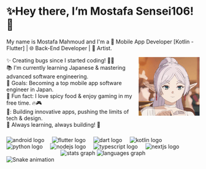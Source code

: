 <h1 align="left">✨Hey there, I’m Mostafa Sensei106!👋</h1>

<p align="left">My name is Mostafa Mahmoud and I'm a 📱 Mobile App Developer [Kotlin - Flutter] | 🌐 Back-End Developer | 🎨 Artist.</p>


<img align="right" height="153" width="159" src="gif/anime-frieren.gif"  />

<p align="left">✨ Creating bugs since I started coding! 🐛😆<br>📚 I'm currently learning Japanese & mastering advanced software engineering.<br>🎯 Goals: Becoming a top mobile app software engineer in Japan.<br>🎲 Fun fact: I love spicy food & enjoy gaming in my free time. 🔥🎮<br>🚀: Building innovative apps, pushing the limits of tech & design.<br>🌟 Always learning, always building! 🚀</p>

###
<div align="left">
  <img src="https://img.shields.io/badge/Android-3DDC84?logo=android&logoColor=black&style=for-the-badge" height="40" alt="android logo"  />
  <img width="12" />
  <img src="https://img.shields.io/badge/Flutter-02569B?logo=flutter&logoColor=white&style=for-the-badge" height="40" alt="flutter logo"  />
  <img width="12" />
  <img src="https://img.shields.io/badge/Dart-0175C2?logo=dart&logoColor=white&style=for-the-badge" height="40" alt="dart logo"  />
  <img width="12" />
  <img src="https://img.shields.io/badge/Kotlin-7F52FF?logo=kotlin&logoColor=white&style=for-the-badge" height="40" alt="kotlin logo"  />
  <img width="12" />
  <img src="https://img.shields.io/badge/Python-3776AB?logo=python&logoColor=white&style=for-the-badge" height="40" alt="python logo"  />
  <img width="12" />
  <img src="https://img.shields.io/badge/Node.js-339933?logo=nodedotjs&logoColor=white&style=for-the-badge" height="40" alt="nodejs logo"  />
  <img width="12" />
  <img src="https://img.shields.io/badge/TypeScript-3178C6?logo=typescript&logoColor=white&style=for-the-badge" height="40" alt="typescript logo"  />
  <img width="12" />
  <img src="https://img.shields.io/badge/Next.js-000000?logo=nextdotjs&logoColor=white&style=for-the-badge" height="40" alt="nextjs logo"  />
</div>



<div align="center">
  <img src="https://github-readme-stats.vercel.app/api?username=MostafaSensei106&hide_title=true&hide_rank=false&show_icons=true&include_all_commits=true&count_private=true&disable_animations=false&theme=catppuccin_latte&locale=en&hide_border=true&order=1" height="145" alt="stats graph"  />
  <img src="https://github-readme-stats.vercel.app/api/top-langs?username=MostafaSensei106&locale=en&hide_title=true&layout=compact&card_width=320&langs_count=6&theme=catppuccin_latte&hide_border=true&order=2" height="145" alt="languages graph"  />
</div>
<img src="https://raw.githubusercontent.com/MostafaSensei106/MostafaSensei106/output/snake.svg" alt="Snake animation" />
